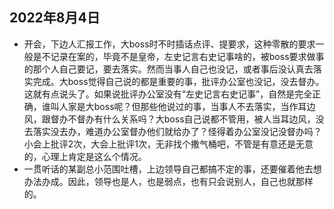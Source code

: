 ## 2022年8月4日
* 开会，下边人汇报工作，大boss时不时插话点评、提要求，这种零散的要求一般是不记录在案的，毕竟不是皇帝，左史记言右史记事啥的，被boss要求做事的那个人自己要记，要去落实。然而当事人自己也没记，或者事后没认真去落实完成。大boss觉得自己说的都是重要的事，批评办公室也没记，没去督办。这就有点说头了。如果说批评办公室没有“左史记言右史记事”，自然是完全正确，谁叫人家是大boss呢？但那些他说过的事，当事人不去落实，当作耳边风，跟督办不督办有什么关系吗？大boss自己说都不管用，被人当耳边风，没去落实没去办，难道办公室督办他们就给办了？怪得着办公室没记没督办吗？小会上批评2次，大会上批评1次，无非找个撒气桶吧，不管是有意还是无意的，心理上肯定是这么个情况。
* 一贯听话的某副总小范围吐槽，上边领导自己都搞不定的事，还要催着他去想办法办成。因此，领导也是人，也是弱点，也有只会说别人，自己也就那样的。